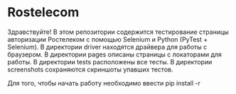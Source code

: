 # Rostelecom
Здравствуйте!
В этом репозитории содержится тестирование страницы авторизации Ростелеком с помощью Selenium и Python (PyTest + Selenium).
В директории driver находятся драйвера для работы с браузером.
В директории pages описаны страницы с локаторами для работы.
В директории tests расположены все тесты.
В директории screenshots сохраняются скриншоты упавших тестов.

Для того, чтобы начать работу необходимо ввести pip install -r 
